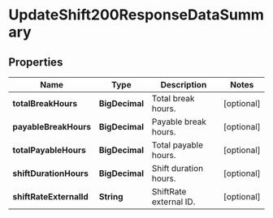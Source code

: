 

# UpdateShift200ResponseDataSummary


## Properties

| Name | Type | Description | Notes |
|------------ | ------------- | ------------- | -------------|
|**totalBreakHours** | **BigDecimal** | Total break hours. |  [optional] |
|**payableBreakHours** | **BigDecimal** | Payable break hours. |  [optional] |
|**totalPayableHours** | **BigDecimal** | Total payable hours. |  [optional] |
|**shiftDurationHours** | **BigDecimal** | Shift duration hours. |  [optional] |
|**shiftRateExternalId** | **String** | ShiftRate external ID. |  [optional] |



